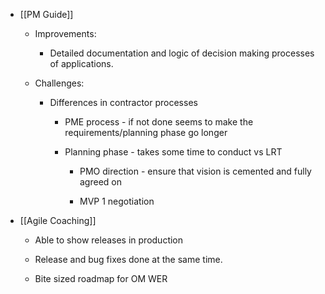 - [[PM Guide]]
	 - Improvements:
		 - Detailed documentation and logic of decision making processes of applications. 

	 - Challenges:
		 - Differences in contractor processes
			 - PME process - if not done seems to make the requirements/planning phase go longer

			 - Planning phase - takes some time to conduct vs LRT
				 - PMO direction - ensure that vision is cemented and fully agreed on

				 - MVP 1 negotiation 

- [[Agile Coaching]]
	 - Able to show releases in production

	 - Release and bug fixes done at the same time.

	 - Bite sized roadmap for OM WER
